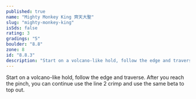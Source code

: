 ```yaml
---
published: true
name: "Mighty Monkey King 齊天大聖"
slug: "mighty-monkey-king"
isSds: false
rating: 3
gradings: "5"
boulder: "8.8"
zone: 8
id: "8.8.3"
description: "Start on a volcano-like hold, follow the edge and traverse. After you reach the pinch, you can continue use the line 2 crimp and use the same beta to top out."
---
```


Start on a volcano-like hold, follow the edge and traverse. After you reach the pinch, you can continue use the line 2 crimp and use the same beta to top out.
